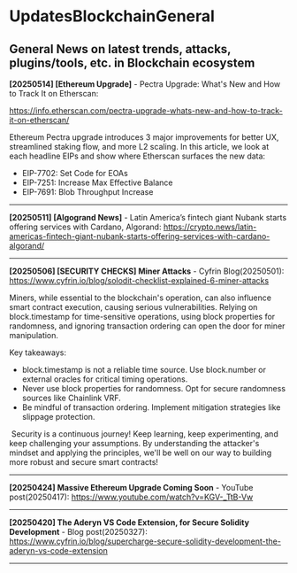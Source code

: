 # UpdatesBlockchainGeneral
General News on latest trends, attacks, plugins/tools, etc. in Blockchain ecosystem
------------------------------------------------------------------------------------------------------------

**[20250514] [Ethereum Upgrade]** - Pectra Upgrade: What's New and How to Track It on Etherscan:

https://info.etherscan.com/pectra-upgrade-whats-new-and-how-to-track-it-on-etherscan/ 

Ethereum Pectra upgrade introduces 3 major improvements for better UX, streamlined staking flow, and more L2 scaling. In this article, we look at each headline EIPs and show where Etherscan surfaces the new data:
  - EIP-7702: Set Code for EOAs
  - EIP-7251: Increase Max Effective Balance
  - EIP-7691: Blob Throughput Increase

------------------------------------------------------------------------------------------------------------
**[20250511] [Algogrand News]** - Latin America’s fintech giant Nubank starts offering services with Cardano, Algorand: https://crypto.news/latin-americas-fintech-giant-nubank-starts-offering-services-with-cardano-algorand/ 

------------------------------------------------------------------------------------------------------------
**[20250506] [SECURITY CHECKS]  Miner Attacks** - Cyfrin Blog(20250501): https://www.cyfrin.io/blog/solodit-checklist-explained-6-miner-attacks

Miners, while essential to the blockchain's operation, can also influence smart contract execution, causing serious vulnerabilities. Relying on block.timestamp for time-sensitive operations, using block properties for randomness, and ignoring transaction ordering can open the door for miner manipulation.

‍Key takeaways:
- block.timestamp is not a reliable time source. Use block.number or external oracles for critical timing operations.
‍
- Never use block properties for randomness. Opt for secure randomness sources like Chainlink VRF.
‍
- Be mindful of transaction ordering. Implement mitigation strategies like slippage protection.

‍
Security is a continuous journey! Keep learning, keep experimenting, and keep challenging your assumptions. By understanding the attacker's mindset and applying the principles, we'll be well on our way to building more robust and secure smart contracts!

------------------------------------------------------------------------------------------------------------
**[20250424] Massive Ethereum Upgrade Coming Soon** - YouTube post(20250417): https://www.youtube.com/watch?v=KGV-_TtB-Vw

------------------------------------------------------------------------------------------------------------
**[20250420] The Aderyn VS Code Extension, for Secure Solidity Development** - Blog post(20250327): https://www.cyfrin.io/blog/supercharge-secure-solidity-development-the-aderyn-vs-code-extension

------------------------------------------------------------------------------------------------------------
